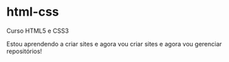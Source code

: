 # html-css
 Curso HTML5 e CSS3

 Estou aprendendo a criar sites e agora vou criar sites e agora vou gerenciar repositórios!
